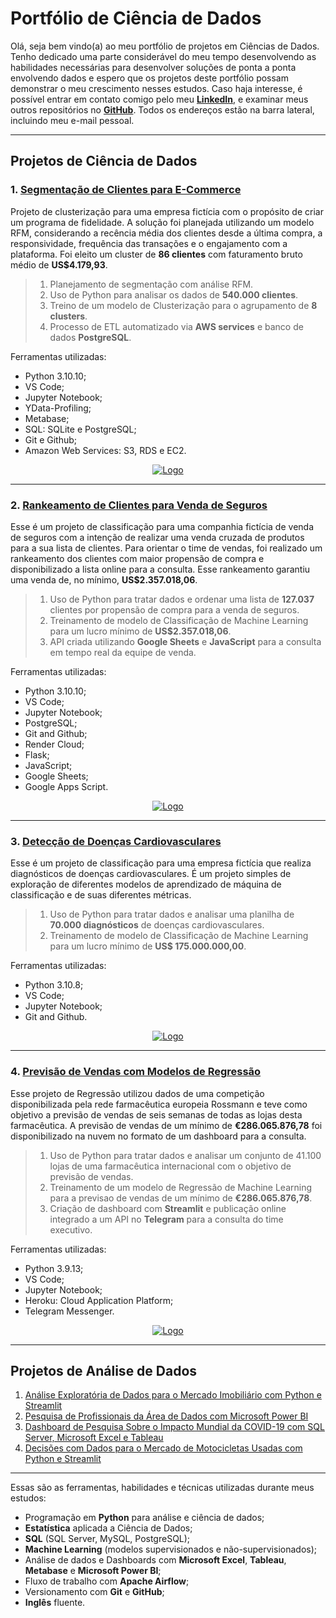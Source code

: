 # Portfólio de Ciência de Dados
Olá, seja bem vindo(a) ao meu portfólio de projetos em Ciências de Dados. Tenho dedicado uma parte considerável do meu tempo desenvolvendo as habilidades necessárias para desenvolver soluções de ponta a ponta envolvendo dados e espero que os projetos deste portfólio possam demonstrar o meu crescimento nesses estudos. Caso haja interesse, é possível entrar em contato comigo pelo meu [**LinkedIn**](https://www.linkedin.com/in/pablo-gomes-miranda/), e examinar meus outros repositórios no [**GitHub**](https://github.com/pgdemiranda/). Todos os endereços estão na barra lateral, incluindo meu e-mail pessoal.


---

## **Projetos de Ciência de Dados**

### **1. [Segmentação de Clientes para E-Commerce](https://github.com/pgdemiranda/insiders)**

Projeto de clusterização para uma empresa fictícia com o propósito de criar um programa de fidelidade. A solução foi planejada utilizando um modelo RFM, considerando a recência média dos clientes desde a última compra, a responsividade, frequência das transações e o engajamento com a plataforma. Foi eleito um cluster de **86 clientes** com faturamento bruto médio de **US$4.179,93**.
> 1. Planejamento de segmentação com análise RFM.
> 2. Uso de Python para analisar os dados de **540.000 clientes**.
> 3. Treino de um modelo de Clusterização para o agrupamento de **8 clusters**.
> 4. Processo de ETL automatizado via **AWS services** e banco de dados **PostgreSQL**.

Ferramentas utilizadas:
- Python 3.10.10;
- VS Code;
- Jupyter Notebook;
- YData-Profiling;
- Metabase;
- SQL: SQLite e PostgreSQL;
- Git e Github;
- Amazon Web Services: S3, RDS e EC2.

<div align="center">
  <a href="https://github.com/pgdemiranda/insiders">
    <img src="images/insiders_logo.png?raw=true" alt="Logo">
  </a>
</div>

---
### **2. [Rankeamento de Clientes para Venda de Seguros](https://github.com/pgdemiranda/health_insurance-cs)**

Esse é um projeto de classificação para uma companhia fictícia de venda de seguros com a intenção de realizar uma venda cruzada de produtos para a sua lista de clientes. Para orientar o time de vendas, foi realizado um rankeamento dos clientes com maior propensão de compra e disponibilizado a lista online para a consulta. Esse rankeamento garantiu uma venda de, no mínimo, **US$2.357.018,06**.

> 1. Uso de Python para tratar dados e ordenar uma lista de **127.037** clientes por propensão de compra para a venda de seguros.
> 2. Treinamento de modelo de Classificação de Machine Learning para um lucro mínimo de **US$2.357.018,06**.
> 3. API criada utilizando **Google Sheets** e **JavaScript** para a consulta em tempo real da equipe de venda.

Ferramentas utilizadas:
- Python 3.10.10;
- VS Code;
- Jupyter Notebook;
- PostgreSQL;
- Git and Github;
- Render Cloud;
- Flask;
- JavaScript;
- Google Sheets;
-  Google Apps Script.

<div align="center">
  <a href="https://github.com/pgdemiranda/health_insurance-cs">
    <img src="images/sh_logo.png?raw=true" alt="Logo">
  </a>
</div>

---
### **3. [Detecção de Doenças Cardiovasculares](https://github.com/pgdemiranda/cardio_predictor)**

Esse é um projeto de classificação para uma empresa fictícia que realiza diagnósticos de doenças cardiovasculares. É um projeto simples de exploração de diferentes modelos de aprendizado de máquina de classificação e de suas diferentes métricas.

> 1. Uso de Python para tratar dados e analisar uma planilha de **70.000 diagnósticos** de doenças cardiovasculares.
> 2. Treinamento de modelo de Classificação de Machine Learning para um lucro mínimo de **US$ 175.000.000,00**.

Ferramentas utilizadas:
- Python 3.10.8;
- VS Code;
- Jupyter Notebook;
- Git and Github.

<div align="center">
  <a href="https://github.com/pgdemiranda/cardio_predictor">
    <img src="images/logo_cardio.png?raw=true" alt="Logo">
  </a>
</div>

---
### **4. [Previsão de Vendas com Modelos de Regressão](https://github.com/pgdemiranda/rossmann-sales)**

Esse projeto de Regressão utilizou dados de uma competição disponibilizada pela rede farmacêutica europeia Rossmann e teve como objetivo a previsão de vendas de seis semanas de todas as lojas desta farmacêutica. A previsão de vendas de um mínimo de **€286.065.876,78** foi disponibilizado na nuvem no formato de um dashboard para a consulta.

> 1. Uso de Python para tratar dados e analisar um conjunto de 41.100 lojas de uma farmacêutica internacional com o objetivo de previsão de vendas.
> 2. Treinamento de um modelo de Regressão de Machine Learning para a previsao de vendas de um mínimo de **€286.065.876,78**.
> 3. Criação de dashboard com **Streamlit** e publicação online integrado a um API no **Telegram** para a consulta do time executivo.

Ferramentas utilizadas: 

- Python 3.9.13;
- VS Code;
- Jupyter Notebook;
- Heroku: Cloud Application Platform;
- Telegram Messenger.


<div align="center">
  <a href="https://github.com/pgdemiranda/rossmann-sales">
    <img src="images/ross_logo.png?raw=true" alt="Logo">
  </a>
</div>

---
## **Projetos de Análise de Dados**
1. [Análise Exploratória de Dados para o Mercado Imobiliário com Python e Streamlit](https://github.com/pgdemiranda/house_rocket)
2. [Pesquisa de Profissionais da Área de Dados com Microsoft Power BI](https://github.com/pgdemiranda/da_data_survey)
3. [Dashboard de Pesquisa Sobre o Impacto Mundial da COVID-19 com SQL Server, Microsoft Excel e Tableau](https://github.com/pgdemiranda/da_covid_globally)
4. [Decisões com Dados para o Mercado de Motocicletas Usadas com Python e Streamlit](https://github.com/pgdemiranda/data_motors)

---
Essas são as ferramentas, habilidades e técnicas utilizadas durante meus estudos:
- Programação em **Python** para análise e ciência de dados;
- **Estatística** aplicada a Ciência de Dados;
- **SQL** (SQL Server, MySQL, PostgreSQL);
- **Machine Learning** (modelos supervisionados e não-supervisionados);
- Análise de dados e Dashboards com **Microsoft Excel**, **Tableau**, **Metabase** e **Microsoft Power BI**;
- Fluxo de trabalho com **Apache Airflow**;
- Versionamento com **Git** e **GitHub**;
- **Inglês** fluente.
